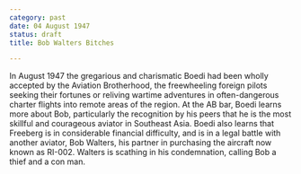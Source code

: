 ```yaml
---
category: past
date: 04 August 1947
status: draft
title: Bob Walters Bitches

---
```



In August 1947 the gregarious and charismatic Boedi had been wholly
accepted by the Aviation Brotherhood, the freewheeling foreign pilots
seeking their fortunes or reliving wartime adventures in often-dangerous
charter flights into remote areas of the region. At the AB bar, Boedi
learns more about Bob, particularly the recognition by his peers that he
is the most skillful and courageous aviator in Southeast Asia. Boedi
also learns that Freeberg is in considerable financial difficulty, and
is in a legal battle with another aviator, Bob Walters, his partner in
purchasing the aircraft now known as RI-002. Walters is scathing in his
condemnation, calling Bob a thief and a con man.
